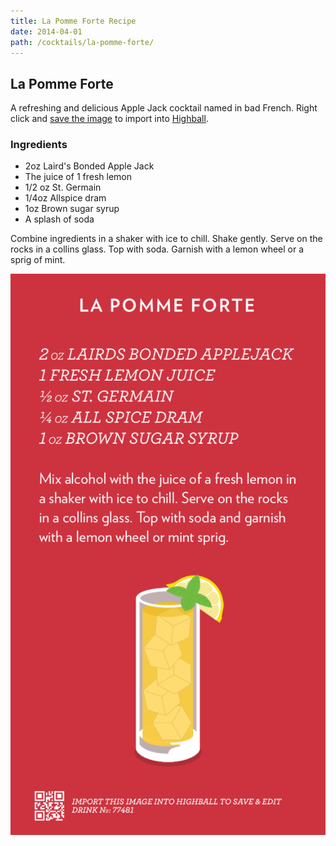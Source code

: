 ```yaml
---
title: La Pomme Forte Recipe
date: 2014-04-01
path: /cocktails/la-pomme-forte/
---
```


## La Pomme Forte

A refreshing and delicious Apple Jack cocktail named in bad French. Right click and [save the image](#highball-import) to import into [Highball](http://www.studioneat.com/products/highball).

### Ingredients

* 2oz Laird's Bonded Apple Jack
* The juice of 1 fresh lemon
* 1/2 oz St. Germain
* 1/4oz Allspice dram
* 1oz Brown sugar syrup
* A splash of soda

Combine ingredients in a shaker with ice to chill. Shake gently. Serve on the rocks in a collins glass. Top with soda. Garnish with a lemon wheel or a sprig of mint.

<a name="highball-import">
  <img src="/img/cocktails/la-pomme-forte.png"
    class="raised"
    alt="Recipe for La Pomme Forte" />
</a>
